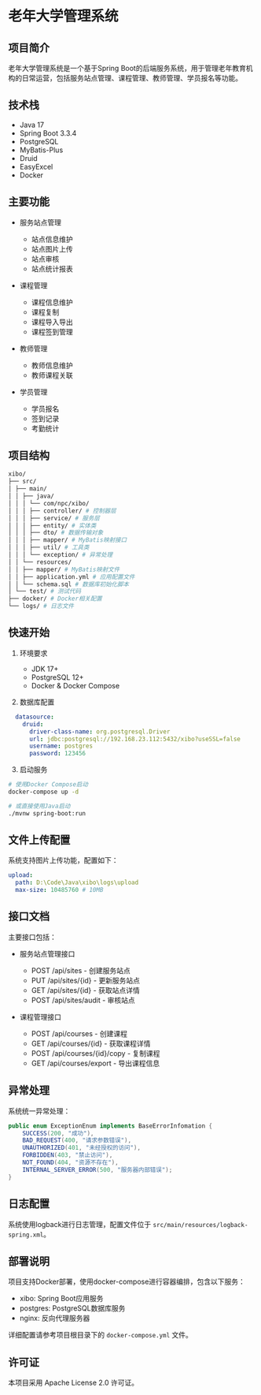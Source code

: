 # 老年大学管理系统

## 项目简介

老年大学管理系统是一个基于Spring Boot的后端服务系统，用于管理老年教育机构的日常运营，包括服务站点管理、课程管理、教师管理、学员报名等功能。

## 技术栈

- Java 17
- Spring Boot 3.3.4
- PostgreSQL
- MyBatis-Plus
- Druid
- EasyExcel
- Docker

## 主要功能

- 服务站点管理
  - 站点信息维护
  - 站点图片上传
  - 站点审核
  - 站点统计报表

- 课程管理
  - 课程信息维护
  - 课程复制
  - 课程导入导出
  - 课程签到管理

- 教师管理
  - 教师信息维护
  - 教师课程关联

- 学员管理
  - 学员报名
  - 签到记录
  - 考勤统计

## 项目结构
```bash
xibo/
├── src/
│ ├── main/
│ │ ├── java/
│ │ │ └── com/npc/xibo/
│ │ │ ├── controller/ # 控制器层
│ │ │ ├── service/ # 服务层
│ │ │ ├── entity/ # 实体类
│ │ │ ├── dto/ # 数据传输对象
│ │ │ ├── mapper/ # MyBatis映射接口
│ │ │ ├── util/ # 工具类
│ │ │ └── exception/ # 异常处理
│ │ └── resources/
│ │ ├── mapper/ # MyBatis映射文件
│ │ ├── application.yml # 应用配置文件
│ │ └── schema.sql # 数据库初始化脚本
│ └── test/ # 测试代码
├── docker/ # Docker相关配置
└── logs/ # 日志文件
```
##

## 快速开始

1. 环境要求
   - JDK 17+
   - PostgreSQL 12+
   - Docker & Docker Compose

2. 数据库配置
```yaml
  datasource:
    druid:
      driver-class-name: org.postgresql.Driver
      url: jdbc:postgresql://192.168.23.112:5432/xibo?useSSL=false
      username: postgres
      password: 123456
```

3. 启动服务
```bash
# 使用Docker Compose启动
docker-compose up -d

# 或直接使用Java启动
./mvnw spring-boot:run
```

## 文件上传配置

系统支持图片上传功能，配置如下：

```yaml
upload:
  path: D:\Code\Java\xibo\logs\upload
  max-size: 10485760 # 10MB
```

## 接口文档

主要接口包括：

- 服务站点管理接口
  - POST /api/sites - 创建服务站点
  - PUT /api/sites/{id} - 更新服务站点
  - GET /api/sites/{id} - 获取站点详情
  - POST /api/sites/audit - 审核站点

- 课程管理接口
  - POST /api/courses - 创建课程
  - GET /api/courses/{id} - 获取课程详情
  - POST /api/courses/{id}/copy - 复制课程
  - GET /api/courses/export - 导出课程信息

## 异常处理

系统统一异常处理：

```java
public enum ExceptionEnum implements BaseErrorInfomation {
    SUCCESS(200, "成功"),
    BAD_REQUEST(400, "请求参数错误"),
    UNAUTHORIZED(401, "未经授权的访问"),
    FORBIDDEN(403, "禁止访问"),
    NOT_FOUND(404, "资源不存在"),
    INTERNAL_SERVER_ERROR(500, "服务器内部错误");
}
```

## 日志配置

系统使用logback进行日志管理，配置文件位于 `src/main/resources/logback-spring.xml`。

## 部署说明

项目支持Docker部署，使用docker-compose进行容器编排，包含以下服务：

- xibo: Spring Boot应用服务
- postgres: PostgreSQL数据库服务
- nginx: 反向代理服务器

详细配置请参考项目根目录下的 `docker-compose.yml` 文件。

## 许可证

本项目采用 Apache License 2.0 许可证。